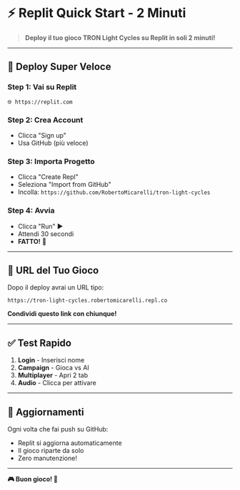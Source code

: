 # ⚡ Replit Quick Start - 2 Minuti

> **Deploy il tuo gioco TRON Light Cycles su Replit in soli 2 minuti!**

---

## 🎯 **Deploy Super Veloce**

### **Step 1: Vai su Replit**
```
🌐 https://replit.com
```

### **Step 2: Crea Account**
- Clicca "Sign up"
- Usa GitHub (più veloce)

### **Step 3: Importa Progetto**
- Clicca "Create Repl"
- Seleziona "Import from GitHub"
- Incolla: `https://github.com/RobertoMicarelli/tron-light-cycles`

### **Step 4: Avvia**
- Clicca "Run" ▶️
- Attendi 30 secondi
- **FATTO!** 🎉

---

## 🔗 **URL del Tuo Gioco**

Dopo il deploy avrai un URL tipo:
```
https://tron-light-cycles.robertomicarelli.repl.co
```

**Condividi questo link con chiunque!**

---

## ✅ **Test Rapido**

1. **Login** - Inserisci nome
2. **Campaign** - Gioca vs AI
3. **Multiplayer** - Apri 2 tab
4. **Audio** - Clicca per attivare

---

## 🚀 **Aggiornamenti**

Ogni volta che fai push su GitHub:
- Replit si aggiorna automaticamente
- Il gioco riparte da solo
- Zero manutenzione!

---

**🎮 Buon gioco! 🚀**
